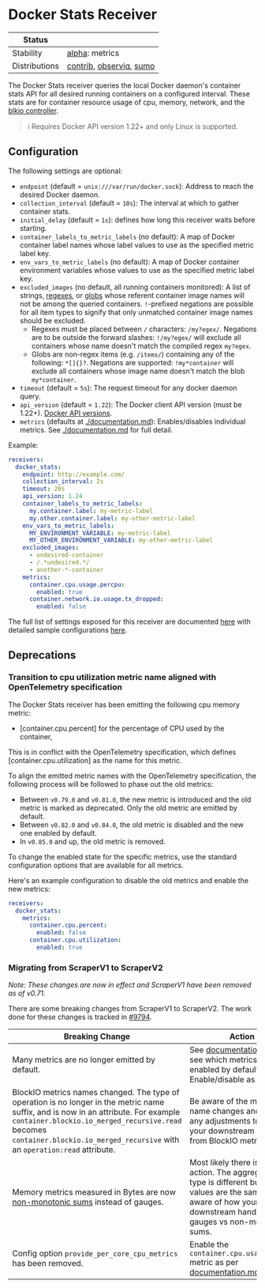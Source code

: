 # Docker Stats Receiver

<!-- status autogenerated section -->
| Status        |           |
| ------------- |-----------|
| Stability     | [alpha]: metrics   |
| Distributions | [contrib], [observiq], [sumo] |

[alpha]: https://github.com/open-telemetry/opentelemetry-collector#alpha
[contrib]: https://github.com/open-telemetry/opentelemetry-collector-releases/tree/main/distributions/otelcol-contrib
[observiq]: https://github.com/observIQ/observiq-otel-collector
[sumo]: https://github.com/SumoLogic/sumologic-otel-collector
<!-- end autogenerated section -->

The Docker Stats receiver queries the local Docker daemon's container stats API for
all desired running containers on a configured interval.  These stats are for container
resource usage of cpu, memory, network, and the
[blkio controller](https://www.kernel.org/doc/Documentation/cgroup-v1/blkio-controller.txt).

> :information_source: Requires Docker API version 1.22+ and only Linux is supported.

## Configuration

The following settings are optional:

- `endpoint` (default = `unix:///var/run/docker.sock`): Address to reach the desired Docker daemon.
- `collection_interval` (default = `10s`): The interval at which to gather container stats.
- `initial_delay` (default = `1s`): defines how long this receiver waits before starting.
- `container_labels_to_metric_labels` (no default): A map of Docker container label names whose label values to use
as the specified metric label key.
- `env_vars_to_metric_labels` (no default): A map of Docker container environment variables whose values to use
as the specified metric label key.
- `excluded_images` (no default, all running containers monitored): A list of strings,
[regexes](https://golang.org/pkg/regexp/), or [globs](https://github.com/gobwas/glob) whose referent container image
names will not be among the queried containers. `!`-prefixed negations are possible for all item types to signify that
only unmatched container image names should be excluded.
    - Regexes must be placed between `/` characters: `/my?egex/`.  Negations are to be outside the forward slashes:
    `!/my?egex/` will exclude all containers whose name doesn't match the compiled regex `my?egex`.
    - Globs are non-regex items (e.g. `/items/`) containing any of the following: `*[]{}?`.  Negations are supported:
    `!my*container` will exclude all containers whose image name doesn't match the blob `my*container`.
- `timeout` (default = `5s`): The request timeout for any docker daemon query.
- `api_version` (default = `1.22`): The Docker client API version (must be 1.22+). [Docker API versions](https://docs.docker.com/engine/api/).
- `metrics` (defaults at [./documentation.md](./documentation.md)): Enables/disables individual metrics. See [./documentation.md](./documentation.md) for full detail.

Example:

```yaml
receivers:
  docker_stats:
    endpoint: http://example.com/
    collection_interval: 2s
    timeout: 20s
    api_version: 1.24
    container_labels_to_metric_labels:
      my.container.label: my-metric-label
      my.other.container.label: my-other-metric-label
    env_vars_to_metric_labels:
      MY_ENVIRONMENT_VARIABLE: my-metric-label
      MY_OTHER_ENVIRONMENT_VARIABLE: my-other-metric-label
    excluded_images:
      - undesired-container
      - /.*undesired.*/
      - another-*-container
    metrics: 
      container.cpu.usage.percpu:
        enabled: true
      container.network.io.usage.tx_dropped:
        enabled: false
```

The full list of settings exposed for this receiver are documented [here](./config.go)
with detailed sample configurations [here](./testdata/config.yaml).

## Deprecations

### Transition to cpu utilization metric name aligned with OpenTelemetry specification

The Docker Stats receiver has been emitting the following cpu memory metric:

- [container.cpu.percent] for the percentage of CPU used by the container,

This is in conflict with the OpenTelemetry specification,
which defines [container.cpu.utilization] as the name for this metric.

To align the emitted metric names with the OpenTelemetry specification,
the following process will be followed to phase out the old metrics:

- Between `v0.79.0` and `v0.81.0`, the new metric is introduced and the old metric is marked as deprecated.
  Only the old metric are emitted by default.
- Between `v0.82.0` and `v0.84.0`, the old metric is disabled and the new one enabled by default.
- In `v0.85.0` and up, the old metric is removed.

To change the enabled state for the specific metrics, use the standard configuration options that are available for all metrics.

Here's an example configuration to disable the old metrics and enable the new metrics:

```yaml
receivers:
  docker_stats:
    metrics:
      container.cpu.percent:
        enabled: false
      container.cpu.utilization:
        enabled: true

```

### Migrating from ScraperV1 to ScraperV2

*Note: These changes are now in effect and ScraperV1 have been removed as of v0.71.*

There are some breaking changes from ScraperV1 to ScraperV2. The work done for these changes is tracked in [#9794](https://github.com/open-telemetry/opentelemetry-collector-contrib/issues/9794).

| Breaking Change                     | Action                                                                  |
|-------------------------------------|-------------------------------------------------------------------------|
| Many metrics are no longer emitted by default. | See [documentation.md](./documentation.md) to see which metrics are enabled by default. Enable/disable as desired. |
| BlockIO metrics names changed. The type of operation is no longer in the metric name suffix, and is now in an attribute. For example `container.blockio.io_merged_recursive.read` becomes `container.blockio.io_merged_recursive` with an `operation:read` attribute. | Be aware of the metric name changes and make any adjustments to what your downstream expects from BlockIO metrics. |
| Memory metrics measured in Bytes are now [non-monotonic sums](https://github.com/open-telemetry/opentelemetry-specification/blob/main/specification/metrics/data-model.md#opentelemetry-protocol-data-model-consumer-recommendations) instead of gauges. | Most likely there is no action. The aggregation type is different but the values are the same. Be aware of how your downstream handles gauges vs non-monotonic sums. |
| Config option `provide_per_core_cpu_metrics` has been removed. | Enable the `container.cpu.usage.percpu` metric as per [documentation.md](./documentation.md). |
